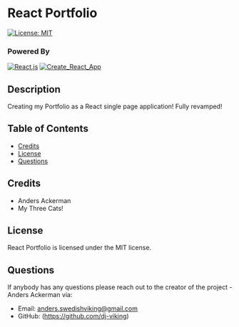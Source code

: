 

# React Portfolio

[![License: MIT](https://img.shields.io/badge/License-MIT-blue.svg)](https://opensource.org/licenses/MIT)

### Powered By

[![React.js](https://img.shields.io/badge/React.js-008783.svg)](https://reactjs.org/) [![Create_React_App](https://img.shields.io/badge/Create_React_App-00872b.svg)](https://github.com/facebook/create-react-app) 

## Description 

Creating my Portfolio as a React single page application! Fully revamped!

## Table of Contents
* [Credits](#Credits)
* [License](#License)
* [Questions](#Questions)

## Credits

* Anders Ackerman
* My Three Cats!

## License

React Portfolio is licensed under the MIT license.

## Questions

If anybody has any questions please reach out to the creator of the project - Anders Ackerman via:
* Email: anders.swedishviking@gmail.com
* GitHub: (https://github.com/dj-viking)
